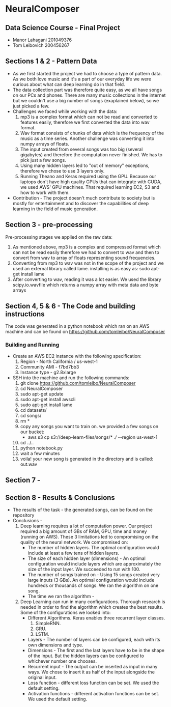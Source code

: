 # NeuralComposer

## Data Science Course - Final Project 
- Manor Lahagani 201049376
- Tom Leibovich 200456267

## Sections 1 & 2 - Pattern Data
 - As we first started the project we had to choose a type of pattern data. As we both love music and it's a part of our everyday life we were curious about what can deep learning do in that field. 
 - The data collection part was therefore quite easy, as we all have songs on our PCs and phones. There are many music collections in the internet but we couldn't use a big number of songs (exaplained below), so we just picked a few.
- Challenges we faced while working with the data:
  1. mp3 is a complex format which can not be read and converted to features easily, therefore we first converted the data into wav format.
  1. Wav format consists of chunks of data which is the frequency of the music as a time series. Another challenge was converting it into numpy arrays of floats.
  1. The input created from several songs was too big (several gigabytes) and therefore the computation never finished. We has to pick just a few songs.
  1. Using many hidden layers led to "out of memory" exceptions, therefore we chose to use 3 layers only.
  1. Running Theano and Keras required using the GPU. Because our laptops don't have high quality GPUs that can integrate with CUDA, we used AWS' GPU machines. That required learning EC2, S3 and how to work with them.
 - Contribution - The project doesn't much contribute to society but is mostly for entertainment and to discover the capabilities of deep learning in the field of music generation.

## Section 3 - pre-processing
Pre-processing stages we applied on the raw data:
 1. As mentioned above, mp3 is a complex and compressed format which can not be read easily therefore we had to convert to wav and then to convert from wav to array of floats representing sound frequencies.
 2. Converting from mp3 to wav was not in the scope of the project and we used an external library called lame. installing is as easy as: sudo apt-get install lame
 3. After converting to wav, reading it was a lot easier. We used the library scipy.io.wavfile which returns a numpy array with meta data and byte arrays

## Section 4, 5 & 6  - The Code and building instructions
The code was generated in a python notebook which ran on an AWS machine and can be found on https://github.com/tomleibo/NeuralComposer

### Building and Running
 - Create an AWS EC2 instance with the following specification:
   1. Region - North California / us-west-1
   2. Community AMI - f7bd7bb3
   3. Instance type - g2.8xlarge
 - SSH into the machine and run the following commands:
      1. git clone https://github.com/tomleibo/NeuralComposer
      2. cd NeuralComposer
      3. sudo apt-get update
      4. sudo apt-get install awscli
      5. sudo apt-get install lame
      6. cd datasets/
      7. cd songs/
      8. rm *
      9. copy any songs you want to train on. we provided a few songs on our bucket:
           - aws s3 cp s3://deep-learn-files/songs/* ./ --region us-west-1 
      10. cd ../..
      11. python notebook.py
      12. wait a few minutes
      13. voila! your new song is generated in the directory and is called: out.wav

## Section 7 - 
 
## Section 8 - Results & Conclusions
 - The results of the task - the generated songs, can be found on the repository
 - Conclusions -
    1. Deep learning requires a lot of computation power. Our project required a big amount of GBs of RAM, GPU, time and money (running on AWS). These 3 limitations led to compromising on the quality of the neural network. We compromised on:
        - The number of hidden layers. The optimal configuration would include at least a few tens of hidden layers.
         - The size of each hidden layer (dimensions) - An optimal configuration would include layers which are approximately the size of the input layer. We succeeded to run with 100.
         - The number of songs trained on - Using 15 songs created very large inputs (3 GBs). An optimal configuration would include hundreds or thousands of songs. We ran the algorithm on one song. 
         - The time we ran the algorithm - 
    2. Deep Learning can run in many configurations. Thorough research is needed in order to find the algorithm which creates the best results. Some of the configurations we looked into: 
       - Different Algorithms. Keras enables three recurrent layer classes. 
          1. SimpleRNN.
          2. GRU.
          3. LSTM.
       - Layers - The number of layers can be configured, each with its own dimensions and type. 
       - Dimensions - The first and the last layers have to be in the shape of the input. But the hidden layers can be configured to whichever number one chooses.
       - Recurrent input - The output can be inserted as input in many ways. We chose to insert it as half of the input alongside the original input.
       - Loss function - different loss function can be set. We used the default setting.
       - Activation functions - different activation functions can be set. We used the default setting.
      
  

